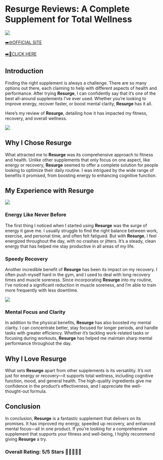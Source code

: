 # **Resurge Reviews**: A Complete Supplement for Total Wellness

[![](https://static.vecteezy.com/system/resources/thumbnails/019/896/014/small/buy-now-gradient-button-with-cart-symbol-buy-now-illustration-png.png)](https://edetoop.top/lander/sugarpreland-1/resurge.html) 

[➡️🌐OFFICIAL SITE](https://edetoop.top/lander/sugarpreland-1/resurge.html) 

[➡️🔗CLICK HERE](https://edetoop.top/lander/sugarpreland-1/resurge.html) 


## Introduction

Finding the right supplement is always a challenge. There are so many options out there, each claiming to help with different aspects of health and performance. After trying **Resurge**, I can confidently say that it’s one of the best all-around supplements I’ve ever used. Whether you’re looking to improve energy, recover faster, or boost mental clarity, **Resurge** has it all.

Here’s my review of **Resurge**, detailing how it has impacted my fitness, recovery, and overall wellness.

[![](https://wallpapers.com/images/hd/red-order-now-button-udg4jcj4arvn8b0n-2.png)](https://edetoop.top/lander/sugarpreland-1/resurge.html)  

## Why I Chose **Resurge**

What attracted me to **Resurge** was its comprehensive approach to fitness and health. Unlike other supplements that only focus on one aspect, like energy or recovery, **Resurge** seemed to offer a complete solution for people looking to optimize their daily routine. I was intrigued by the wide range of benefits it promised, from boosting energy to enhancing cognitive function.

## My Experience with **Resurge**

[![](https://static.vecteezy.com/system/resources/thumbnails/019/896/014/small/buy-now-gradient-button-with-cart-symbol-buy-now-illustration-png.png)](https://edetoop.top/lander/sugarpreland-1/resurge.html)

### Energy Like Never Before

The first thing I noticed when I started using **Resurge** was the surge of energy it gave me. I usually struggle to find the right balance between work, exercise, and personal time, and often felt fatigued. But with **Resurge**, I feel energized throughout the day, with no crashes or jitters. It’s a steady, clean energy that has helped me stay productive in all areas of my life.

### Speedy Recovery

Another incredible benefit of **Resurge** has been its impact on my recovery. I often push myself hard in the gym, and I used to deal with long recovery times and muscle soreness. Since incorporating **Resurge** into my routine, I’ve noticed a significant reduction in muscle soreness, and I’m able to train more frequently with less downtime.

[![](https://wallpapers.com/images/hd/red-order-now-button-udg4jcj4arvn8b0n-2.png)](https://edetoop.top/lander/sugarpreland-1/resurge.html)  

### Mental Focus and Clarity

In addition to the physical benefits, **Resurge** has also boosted my mental clarity. I can concentrate better, stay focused for longer periods, and handle tasks with greater efficiency. Whether it’s tackling work-related tasks or focusing during workouts, **Resurge** has helped me maintain sharp mental performance throughout the day.

## Why I Love **Resurge**

What sets **Resurge** apart from other supplements is its versatility. It’s not just for energy or recovery—it supports total wellness, including cognitive function, mood, and general health. The high-quality ingredients give me confidence in the product’s effectiveness, and I appreciate the well-thought-out formula.

## Conclusion

In conclusion, **Resurge** is a fantastic supplement that delivers on its promises. It has improved my energy, speeded up recovery, and enhanced mental focus—all in one product. If you’re looking for a comprehensive supplement that supports your fitness and well-being, I highly recommend giving **Resurge** a try.

### Overall Rating: 5/5 Stars 🌟🌟🌟🌟🌟
